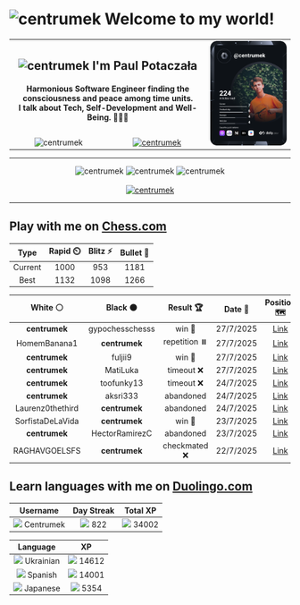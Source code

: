<h1>
  <img
    src="https://emojis.slackmojis.com/emojis/images/1531849430/4246/blob-sunglasses.gif"
    width="30"
    alt="centrumek"
  />
  Welcome to my world!
</h1>

<table>
  <tbody>
    <tr>
      <td align="center" width="70%" colspan="2">
        <h2>
          <img
            src="https://raw.githubusercontent.com/MartinHeinz/MartinHeinz/master/wave.gif"
            width="30px"
            alt="centrumek"
          />
          I'm Paul Potaczała
        </h2>
        <h4>
          Harmonious Software Engineer finding the consciousness and peace among time units.
          <br/>
          I talk about Tech, Self-Development and Well-Being. 🌿🧘🚀
        </h4>
      </td>
      <td width="30%" rowspan="2">
        <a href="https://app.daily.dev/centrumek">
          <img
            src="./devcard.svg"
            alt="centrumek"
          />
        </a>
      </td>
    </tr>
    <tr align="center">
      <td>
        <img
          src="https://komarev.com/ghpvc/?username=centrumek&label=visitors&color=0e75b6&style=flat"
          alt="centrumek"
        >
      </td>
      <td>
        <a href="https://stackoverflow.com/users/14496012/centrumek">
          <img
            src="https://stackoverflow.com/users/flair/14496012.png?theme=dark"
            alt="centrumek"
          >
        </a>
      </td>
    </tr>
  </tbody>
</table>

---
<div align="center">
  <img 
    src="https://github-readme-stats.vercel.app/api?username=centrumek&show_icons=true&count_private=true&theme=dark&hide_border=true&hide=issues,contribs&bg_color=00000000"
    alt="centrumek"
  />
  <img
    src="https://github-readme-stats.vercel.app/api/top-langs/?username=centrumek&layout=compact&hide_border=true&theme=dark&bg_color=00000000&langs_count=6&exclude_repo=air-statistic-app"
    alt="centrumek"
  />
  <img 
    src="https://github-readme-streak-stats.herokuapp.com?user=centrumek&theme=dark&hide_border=true&background=FFFFFF00"
    alt="centrumek"
  />
  <br/>
  <br/>
  <a href="https://www.buymeacoffee.com/centrumek">
    <img
      src="https://cdn.buymeacoffee.com/buttons/v2/default-orange.png"
      height="50"
      width="210"
      alt="centrumek"
    />
  </a>
</div>

---

## Play with me on [Chess.com](https://www.chess.com/member/centrumek)

<div align="center">
<!--START_SECTION:chessStats-->
<!-- Automatically generated with https://github.com/Balastrong/chess-stats-action -->

| Type | Rapid ⏲️ | Blitz ⚡ | Bullet 🔫 |
|:---:|:---:|:---:|:---:|
| Current | 1000 | 953 | 1181 |
| Best | 1132 | 1098 | 1266 |

| White ⚪ | Black ⚫ | Result 🏆 | Date 📅 | Position 🗺️ | Type 🕕 |
|:---:|:---:|:---:|:---:|:---:|:---:|
| **centrumek** | gypochesschesss | win 🥇 | 27/7/2025 | <a href="http://www.ee.unb.ca/cgi-bin/tervo/fen.pl?select=r1k4r/8/bR6/1p1pP1Bp/7P/6P1/8/5RK1 w - - 1 36">Link</a> | Blitz |
| HomemBanana1 | **centrumek** | repetition ⏸️ | 27/7/2025 | <a href="http://www.ee.unb.ca/cgi-bin/tervo/fen.pl?select=6k1/p7/2p3P1/1p1p3P/3P4/P1P5/1r1r4/2K1R2R b - - 14 52">Link</a> | Blitz |
| **centrumek** | fuljii9 | win 🥇 | 27/7/2025 | <a href="http://www.ee.unb.ca/cgi-bin/tervo/fen.pl?select=8/p7/1pkNp3/3pP3/8/2P3P1/P7/2K2R2 b - - 1 38">Link</a> | Blitz |
| **centrumek** | MatiLuka | timeout ❌ | 27/7/2025 | <a href="http://www.ee.unb.ca/cgi-bin/tervo/fen.pl?select=rnbqkb1r/ppp1pppp/5n2/3p4/3P4/4P3/PPP2PPP/RNBQKBNR w KQkq - 1 3">Link</a> | Daily |
| **centrumek** | toofunky13 | timeout ❌ | 24/7/2025 | <a href="http://www.ee.unb.ca/cgi-bin/tervo/fen.pl?select=6k1/1p4p1/pR1P1p1p/5q2/P6P/6P1/2P2r1K/8 w - - 0 45">Link</a> | Blitz |
| **centrumek** | aksri333 | abandoned  | 24/7/2025 | <a href="http://www.ee.unb.ca/cgi-bin/tervo/fen.pl?select=rn2k2r/pp4pp/2pb1n2/3p2N1/8/2NBP3/PPPBKP2/q7 w kq - 0 18">Link</a> | Blitz |
| Laurenz0thethird | **centrumek** | abandoned  | 24/7/2025 | <a href="http://www.ee.unb.ca/cgi-bin/tervo/fen.pl?select=2r2bnr/1Q2kpp1/2Bp1q1p/2p5/3pP3/2PP3P/PP1B1PP1/R4RK1 b - - 4 17">Link</a> | Blitz |
| SorfistaDeLaVida | **centrumek** | win 🥇 | 23/7/2025 | <a href="http://www.ee.unb.ca/cgi-bin/tervo/fen.pl?select=3k3r/1pp5/3pR3/3Pp3/4Q3/2P5/PP3q1P/7K w - - 2 29">Link</a> | Blitz |
| **centrumek** | HectorRamirezC | abandoned  | 23/7/2025 | <a href="http://www.ee.unb.ca/cgi-bin/tervo/fen.pl?select=rnb1kbnr/pp1p1ppp/8/8/1qBN4/4P3/PPP2PPP/RNB1K2R w KQkq - 1 7">Link</a> | Blitz |
| RAGHAVGOELSFS | **centrumek** | checkmated ❌ | 22/7/2025 | <a href="http://www.ee.unb.ca/cgi-bin/tervo/fen.pl?select=3r4/6R1/7p/6p1/6Pk/3p3P/6K1/4B3 b - - 2 42">Link</a> | Blitz |

<!--END_SECTION:chessStats-->
</div>

## Learn languages with me on [Duolingo.com](https://www.duolingo.com/profile/Centrumek)

<div align="center">
<!--START_SECTION:duolingoStats-->
<!-- Automatically generated with https://github.com/centrumek/duolingo-readme-stats-->

| Username | Day Streak | Total XP |
|:---:|:---:|:---:|
| <img src="https://raw.githubusercontent.com/centrumek/duolingo-readme-stats/main/assets/duolingo.png" height="12"> Centrumek | <img src="https://raw.githubusercontent.com/centrumek/duolingo-readme-stats/main/assets/streakinactive.svg" height="12"> 822 | <img src="https://raw.githubusercontent.com/centrumek/duolingo-readme-stats/main/assets/xp.svg" height="12"> 34002 | <img src="https://raw.githubusercontent.com/centrumek/duolingo-readme-stats/main/assets/xp.svg" height="12"> 0 |

| Language | XP |
|:---:|:---:|
| <img src="https://raw.githubusercontent.com/centrumek/duolingo-readme-stats/main/assets/langs/ukrainian.svg" height="12"> Ukrainian | <img src="https://raw.githubusercontent.com/centrumek/duolingo-readme-stats/main/assets/xp.svg" height="12"> 14612 |
| <img src="https://raw.githubusercontent.com/centrumek/duolingo-readme-stats/main/assets/langs/spanish.svg" height="12"> Spanish | <img src="https://raw.githubusercontent.com/centrumek/duolingo-readme-stats/main/assets/xp.svg" height="12"> 14001 |
| <img src="https://raw.githubusercontent.com/centrumek/duolingo-readme-stats/main/assets/langs/japanese.svg" height="12"> Japanese | <img src="https://raw.githubusercontent.com/centrumek/duolingo-readme-stats/main/assets/xp.svg" height="12"> 5354 |

<!--END_SECTION:duolingoStats-->
</div>
<!--
**centrumek/centrumek** is a ✨ _special_ ✨ repository because its `README.md` (this file) appears on your GitHub profile.

Here are some ideas to get you started:

- 🔭 I’m currently working on ...
- 🌱 I’m currently learning ...
- 👯 I’m looking to collaborate on ...
- 🤔 I’m looking for help with ...
- 💬 Ask me about ...
- 📫 How to reach me: ...
- 😄 Pronouns: ...
- ⚡ Fun fact: ...
-->
